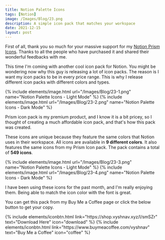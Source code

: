 ```yaml
---
title: Notion Palette Icons
tags: [Notion]
image: /Images/Blog/23.png
description: A simple icon pack that matches your workspace
date: 2021-12-15
layout: post
---
```


First of all, thank you so much for your massive support for my [Notion Prism Icons](/blog/notion-prism-icons). Thanks to all the people who have purchased it and shared their wonderful feedbacks with me.

This time I'm coming with another cool icon pack for Notion. You might be wondering now why this guy is releasing a lot of icon packs. The reason is I want my icon packs to be in every price range. This is why I release different icon packs with different colors and types.

{% include elements/image.html url="/Images/Blog/23-1.png" name="Notion Palette Icons - Light Mode" %}
{% include elements/image.html url="/Images/Blog/23-2.png" name="Notion Palette Icons - Dark Mode" %}

Prism icon pack is my premium product, and I know it is a bit pricey, so I thought of creating a much affordable icon pack, and that's how this pack was created.

These icons are unique because they feature the same colors that Notion uses in their workspace. All icons are available in **9 different colors**. It also features the same icons from my Prism Icon pack. The pack contains a total of **549 icons**.

{% include elements/image.html url="/Images/Blog/23-3.png" name="Notion Palette Icons - Light Mode" %}
{% include elements/image.html url="/Images/Blog/23-4.png" name="Notion Palette Icons - Dark Mode" %}

I have been using these icons for the past month, and I'm really enjoying them. Being able to match the icon color with the font is great.

You can get this pack from my Buy Me a Coffee page or click the below button to get your copy.
<p class="text-center">
{% include elements/iconbtn.html link="https://shop.vyshnav.xyz/l/smSZr" text="Download Here" icon="download" %}
{% include elements/iconbtn.html link="https://www.buymeacoffee.com/vyshnav" text="Buy Me a Coffee" icon="coffee" %}
</p>